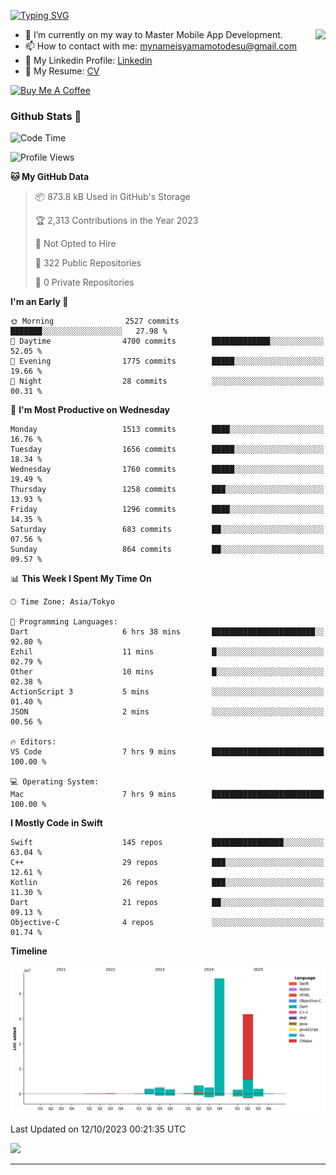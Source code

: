 
[![Typing SVG](https://readme-typing-svg.demolab.com/?lines=Thank+You+For+Visiting!!;You+Are+Welcome✨;I+am+Kyo+Yamamoto;Mobile+Developer)](https://git.io/typing-svg)
<p>
<img align="right" src="https://media.giphy.com/media/26ufdb3cYKwbRtYVW/giphy.gif" style="max-width:100%;" height="150px">

- 🌱 I’m currently on my way to Master Mobile App Development.
- 📫 How to contact with me: mynameisyamamotodesu@gmail.com
- 🔗 My Linkedin Profile: [Linkedin](https://www.linkedin.com/in/kyo-yamamoto-a2ab50239)
- 🔗 My Resume: [CV](https://www.kickresume.com/cv/ZWKvXV/)

<a href="https://www.buymeacoffee.com/kyoyamamoto" target="_blank"><img src="https://cdn.buymeacoffee.com/buttons/default-orange.png" alt="Buy Me A Coffee" height="41" width="174"></a>

### Github Stats 🥇 
<!--START_SECTION:waka-->
![Code Time](http://img.shields.io/badge/Code%20Time-575%20hrs%2049%20mins-blue)

![Profile Views](http://img.shields.io/badge/Profile%20Views-16-blue)

**🐱 My GitHub Data** 

> 📦 873.8 kB Used in GitHub's Storage 
 > 
> 🏆 2,313 Contributions in the Year 2023
 > 
> 🚫 Not Opted to Hire
 > 
> 📜 322 Public Repositories 
 > 
> 🔑 0 Private Repositories 
 > 
**I'm an Early 🐤** 

```text
🌞 Morning                2527 commits        ███████░░░░░░░░░░░░░░░░░░   27.98 % 
🌆 Daytime                4700 commits        █████████████░░░░░░░░░░░░   52.05 % 
🌃 Evening                1775 commits        █████░░░░░░░░░░░░░░░░░░░░   19.66 % 
🌙 Night                  28 commits          ░░░░░░░░░░░░░░░░░░░░░░░░░   00.31 % 
```
📅 **I'm Most Productive on Wednesday** 

```text
Monday                   1513 commits        ████░░░░░░░░░░░░░░░░░░░░░   16.76 % 
Tuesday                  1656 commits        █████░░░░░░░░░░░░░░░░░░░░   18.34 % 
Wednesday                1760 commits        █████░░░░░░░░░░░░░░░░░░░░   19.49 % 
Thursday                 1258 commits        ███░░░░░░░░░░░░░░░░░░░░░░   13.93 % 
Friday                   1296 commits        ████░░░░░░░░░░░░░░░░░░░░░   14.35 % 
Saturday                 683 commits         ██░░░░░░░░░░░░░░░░░░░░░░░   07.56 % 
Sunday                   864 commits         ██░░░░░░░░░░░░░░░░░░░░░░░   09.57 % 
```


📊 **This Week I Spent My Time On** 

```text
🕑︎ Time Zone: Asia/Tokyo

💬 Programming Languages: 
Dart                     6 hrs 38 mins       ███████████████████████░░   92.80 % 
Ezhil                    11 mins             █░░░░░░░░░░░░░░░░░░░░░░░░   02.79 % 
Other                    10 mins             █░░░░░░░░░░░░░░░░░░░░░░░░   02.38 % 
ActionScript 3           5 mins              ░░░░░░░░░░░░░░░░░░░░░░░░░   01.40 % 
JSON                     2 mins              ░░░░░░░░░░░░░░░░░░░░░░░░░   00.56 % 

🔥 Editors: 
VS Code                  7 hrs 9 mins        █████████████████████████   100.00 % 

💻 Operating System: 
Mac                      7 hrs 9 mins        █████████████████████████   100.00 % 
```

**I Mostly Code in Swift** 

```text
Swift                    145 repos           ████████████████░░░░░░░░░   63.04 % 
C++                      29 repos            ███░░░░░░░░░░░░░░░░░░░░░░   12.61 % 
Kotlin                   26 repos            ███░░░░░░░░░░░░░░░░░░░░░░   11.30 % 
Dart                     21 repos            ██░░░░░░░░░░░░░░░░░░░░░░░   09.13 % 
Objective-C              4 repos             ░░░░░░░░░░░░░░░░░░░░░░░░░   01.74 % 
```



**Timeline**

![Lines of Code chart](https://raw.githubusercontent.com/YamamotoDesu/YamamotoDesu/main/assets/bar_graph.png)


 Last Updated on 12/10/2023 00:21:35 UTC
<!--END_SECTION:waka-->

![](https://github-profile-summary-cards.vercel.app/api/cards/profile-details?username=YamamotoDesu&theme=vue)

----
